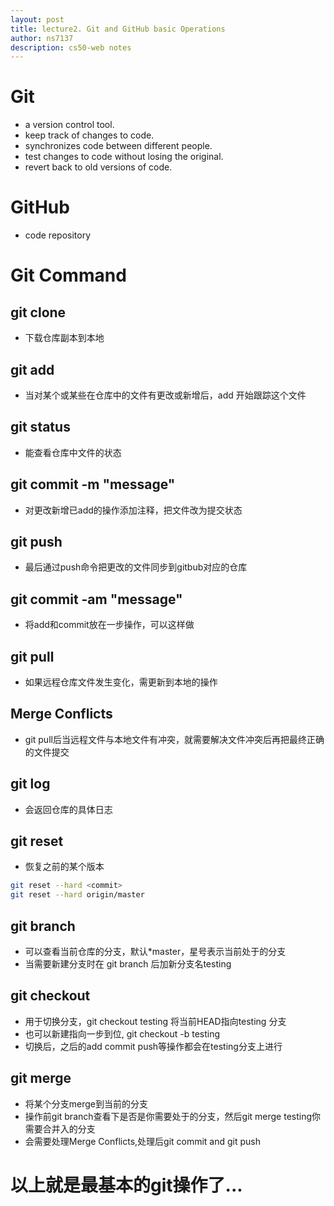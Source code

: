 ```yaml
---
layout: post
title: lecture2. Git and GitHub basic Operations
author: ns7137
description: cs50-web notes
---
```


# Git
- a version control tool.
- keep track of changes to code.
- synchronizes code between different people.
- test changes to code without losing the original.
- revert back to old versions of code.

# GitHub
- code repository

# Git Command
## git clone<url>
- 下载仓库副本到本地

## git add <filename>
- 当对某个或某些在仓库中的文件有更改或新增后，add 开始跟踪这个文件

## git status
- 能查看仓库中文件的状态

## git commit -m "message"
- 对更改新增已add的操作添加注释，把文件改为提交状态

## git push
- 最后通过push命令把更改的文件同步到gitbub对应的仓库

## git commit -am "message"
- 将add和commit放在一步操作，可以这样做

## git pull
- 如果远程仓库文件发生变化，需更新到本地的操作

## Merge Conflicts
- git pull后当远程文件与本地文件有冲突，就需要解决文件冲突后再把最终正确的文件提交

## git log
- 会返回仓库的具体日志

## git reset
- 恢复之前的某个版本
```bash
git reset --hard <commit>
git reset --hard origin/master
```

## git branch
- 可以查看当前仓库的分支，默认\*master，星号表示当前处于的分支
- 当需要新建分支时在 git branch 后加新分支名testing

## git checkout
- 用于切换分支，git checkout testing 将当前HEAD指向testing 分支
- 也可以新建指向一步到位, git checkout -b testing
- 切换后，之后的add commit push等操作都会在testing分支上进行

## git merge
- 将某个分支merge到当前的分支
- 操作前git branch查看下是否是你需要处于的分支，然后git merge testing你需要合并入的分支
- 会需要处理Merge Conflicts,处理后git commit and git push

# 以上就是最基本的git操作了...
